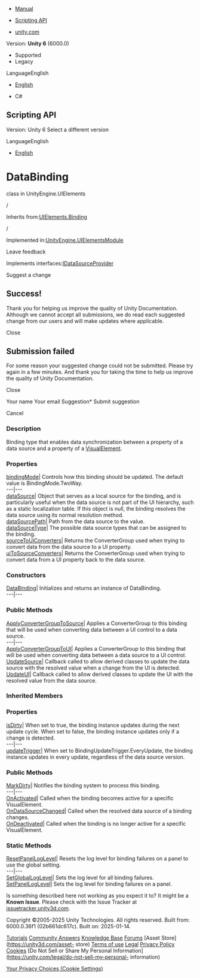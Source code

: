 [ ]()

  * [Manual](../Manual/index.html)
  * [Scripting API](../ScriptReference/index.html)

  * [unity.com](https://unity.com/)

Version: **Unity 6** (6000.0)

  * Supported
  * Legacy

LanguageEnglish

  * [English]()

  * C#

[ ](https://docs.unity3d.com)

## Scripting API

Version: Unity 6 Select a different version

LanguageEnglish

  * [English]()

# DataBinding

class in UnityEngine.UIElements

/

Inherits from:[UIElements.Binding](UIElements.Binding.html)

/

Implemented
in:[UnityEngine.UIElementsModule](UnityEngine.UIElementsModule.html)

Leave feedback

  

Implements
interfaces:[IDataSourceProvider](UIElements.IDataSourceProvider.html)

Suggest a change

## Success!

Thank you for helping us improve the quality of Unity Documentation. Although
we cannot accept all submissions, we do read each suggested change from our
users and will make updates where applicable.

Close

## Submission failed

For some reason your suggested change could not be submitted. Please <a>try
again</a> in a few minutes. And thank you for taking the time to help us
improve the quality of Unity Documentation.

Close

Your name Your email Suggestion* Submit suggestion

Cancel

[ ]()

### Description

Binding type that enables data synchronization between a property of a data
source and a property of a [VisualElement](UIElements.VisualElement.html).

### Properties

[bindingMode](UIElements.DataBinding-bindingMode.html)|  Controls how this
binding should be updated. The default value is BindingMode.TwoWay.  
---|---  
[dataSource](UIElements.DataBinding-dataSource.html)|  Object that serves as a
local source for the binding, and is particularly useful when the data source
is not part of the UI hierarchy, such as a static localization table. If this
object is null, the binding resolves the data source using its normal
resolution method.  
[dataSourcePath](UIElements.DataBinding-dataSourcePath.html)|  Path from the
data source to the value.  
[dataSourceType](UIElements.DataBinding-dataSourceType.html)|  The possible
data source types that can be assigned to the binding.  
[sourceToUiConverters](UIElements.DataBinding-sourceToUiConverters.html)|
Returns the ConverterGroup used when trying to convert data from the data
source to a UI property.  
[uiToSourceConverters](UIElements.DataBinding-uiToSourceConverters.html)|
Returns the ConverterGroup used when trying to convert data from a UI property
back to the data source.  
  
### Constructors

[DataBinding](UIElements.DataBinding-ctor.html)|  Initializes and returns an
instance of DataBinding.  
---|---  
  
### Public Methods

[ApplyConverterGroupToSource](UIElements.DataBinding.ApplyConverterGroupToSource.html)|
Applies a ConverterGroup to this binding that will be used when converting
data between a UI control to a data source.  
---|---  
[ApplyConverterGroupToUI](UIElements.DataBinding.ApplyConverterGroupToUI.html)|
Applies a ConverterGroup to this binding that will be used when converting
data between a data source to a UI control.  
[UpdateSource](UIElements.DataBinding.UpdateSource.html)|  Callback called to
allow derived classes to update the data source with the resolved value when a
change from the UI is detected.  
[UpdateUI](UIElements.DataBinding.UpdateUI.html)|  Callback called to allow
derived classes to update the UI with the resolved value from the data source.  
  
### Inherited Members

### Properties

[isDirty](UIElements.Binding-isDirty.html)|  When set to true, the binding
instance updates during the next update cycle. When set to false, the binding
instance updates only if a change is detected.  
---|---  
[updateTrigger](UIElements.Binding-updateTrigger.html)|  When set to
BindingUpdateTrigger.EveryUpdate, the binding instance updates in every
update, regardless of the data source version.  
  
### Public Methods

[MarkDirty](UIElements.Binding.MarkDirty.html)|  Notifies the binding system
to process this binding.  
---|---  
[OnActivated](UIElements.Binding.OnActivated.html)|  Called when the binding
becomes active for a specific VisualElement.  
[OnDataSourceChanged](UIElements.Binding.OnDataSourceChanged.html)|  Called
when the resolved data source of a binding changes.  
[OnDeactivated](UIElements.Binding.OnDeactivated.html)|  Called when the
binding is no longer active for a specific VisualElement.  
  
### Static Methods

[ResetPanelLogLevel](UIElements.Binding.ResetPanelLogLevel.html)|  Resets the
log level for binding failures on a panel to use the global setting.  
---|---  
[SetGlobalLogLevel](UIElements.Binding.SetGlobalLogLevel.html)|  Sets the log
level for all binding failures.  
[SetPanelLogLevel](UIElements.Binding.SetPanelLogLevel.html)|  Sets the log
level for binding failures on a panel.  
  
Is something described here not working as you expect it to? It might be a
**Known Issue**. Please check with the Issue Tracker at
[issuetracker.unity3d.com](https://issuetracker.unity3d.com).

Copyright ©2005-2025 Unity Technologies. All rights reserved. Built from:
6000.0.36f1 (02b661dc617c). Built on: 2025-01-14.

[Tutorials](https://unity3d.com/learn) [Community
Answers](https://answers.unity3d.com) [Knowledge
Base](https://support.unity3d.com/hc/en-us)
[Forums](https://forum.unity3d.com) [Asset Store](https://unity3d.com/asset-
store) [Terms of use](https://docs.unity3d.com/Manual/TermsOfUse.html)
[Legal](https://unity.com/legal) [Privacy
Policy](https://unity.com/legal/privacy-policy)
[Cookies](https://unity.com/legal/cookie-policy) [Do Not Sell or Share My
Personal Information](https://unity.com/legal/do-not-sell-my-personal-
information)

[Your Privacy Choices (Cookie Settings)](javascript:void\(0\);)

